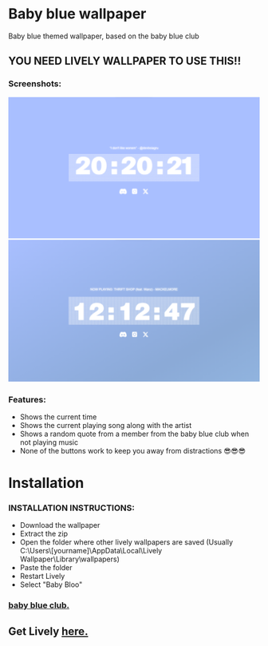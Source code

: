 # Baby blue wallpaper
 Baby blue themed wallpaper, based on the baby blue club

## YOU NEED LIVELY WALLPAPER TO USE THIS!!

### Screenshots:
![screenie2](Assets/screenie2.png)
![screenie](Assets/image.png)

### Features:
- Shows the current time
- Shows the current playing song along with the artist
- Shows a random quote from a member from the baby blue club when not playing music
- None of the buttons work to keep you away from distractions 😎😎😎

# Installation
### INSTALLATION INSTRUCTIONS:
- Download the wallpaper
- Extract the zip
- Open the folder where other lively wallpapers are saved (Usually C:\Users\\[yourname]\AppData\Local\Lively Wallpaper\Library\wallpapers)
- Paste the folder
- Restart Lively
- Select "Baby Bloo"

### [baby blue club.](https://discord.gg/themuye)

## Get Lively [here.](https://www.rocksdanister.com/lively/)
